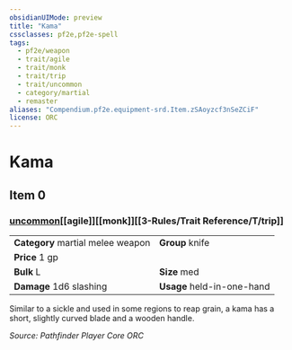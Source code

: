 ```yaml
---
obsidianUIMode: preview
title: "Kama"
cssclasses: pf2e,pf2e-spell
tags:
  - pf2e/weapon
  - trait/agile
  - trait/monk
  - trait/trip
  - trait/uncommon
  - category/martial
  - remaster
aliases: "Compendium.pf2e.equipment-srd.Item.zSAoyzcf3nSeZCiF"
license: ORC
---
```

# Kama
## Item 0
### [uncommon](uncommon.md "Uncommon Rarity Trait")[[agile]][[monk]][[3-Rules/Trait Reference/T/trip]]

|  |  |
| -- | -- |
| **Category** martial melee weapon | **Group** knife |
| **Price** 1 gp |  |
| **Bulk** L | **Size** med |
| **Damage** 1d6 slashing  | **Usage** held-in-one-hand |



Similar to a sickle and used in some regions to reap grain, a kama has a short, slightly curved blade and a wooden handle.

*Source: Pathfinder Player Core*
*ORC*